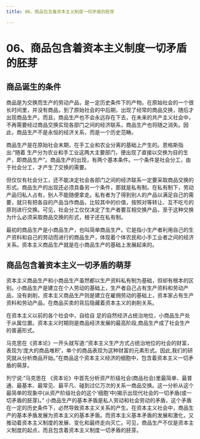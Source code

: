 ```yaml
---
title: 06、商品包含着资本主义制度一切矛盾的胚芽

---
```

# 06、商品包含着资本主义制度一切矛盾的胚芽

## 商品诞生的条件

商品是为交换而生产的劳动产品，是一定历史条件下的产物。在原始社会的一个很长时间里，并没有商品，到了原始社会的中后期，出现了经常的商品交换，随后才出现商品生产。而且，商品生产也不会永远存在下去，在未来的共产主义社会中，不再需要经过商品交换实现各部门之间的经济联系，商品生产也将随之消失。因此，商品生产不是永恒的经济关系，而是一个历史范畴。

商品生产是在原始社会末期，在手工业和农业分离的基础上产生的。恩格斯指出:“随着 生产分为农业和手工业这两大主要部门，便出现了直接以交换为目的生产，即商品生产”。商品生产的出现，有两个基本条件。一个条件是社会分工，由于社会分工，才产生了交换的需要。

但仅仅有社会分工，还不能决定社会各部门之间的经济联系一定要采取商品交换的形式。商品生产的出现还必须具备另一个条件，那就是私有制。在私有制下，劳动产品归私人占有，别人不能随便拿走。私有者为了得到别人的产品以满足自己的需要，就只有把各自的产品当作商品，比较其中的价值，按照对等转让、互不吃亏的原则进行交换。可见，社会分工仅仅决定了生产者要互相交换产品，至于这种交换为什么必须采取商品交换的形式，根子还在私有制。

最初的商品生产是小商品生产，也叫简单商品生产。它是指小生产者利用自己的生产资料和自己的劳动而进行的商品生产，体现着个体农民和小手工业者之间的经济关系。资本主义商品生产就是在小商品生产的基础上发展起来的。

## 商品包含着资本主义一切矛盾的萌芽

资本主义商品生产和小商品生产虽然都以生产资料私有制为基础，但却有根本的区别。小商品生产是建立在个人劳动的基础上，生产者自己占有生产资料和劳动产品，没有剥削，资本主义商品生产则是建立在雇佣劳动的基础上，资本家占有生产资料和劳动产品，在商品买卖的背后隐藏着资本主义的剥削关系。

在资本主义以前的各个社会中，自给自 足的自然经济占统治地位，小商品生产处于从属位置。资本主义时期则是商品经济发展的最高阶段,商品生产成了社会生产的普遍形式。

马克思在《资本论》一开头就写道:“资本主义生产方式占统治地位的社会的财富，表现为‘庞大的商品堆积’，单个的商品表现为这种财富的元素形式。因此,我们的研究就从分析商品开始。”在商品这个资本主义经济的细胞中，包含着资本主义一切矛盾的萌芽。

列宁说:“马克思在 《资本论》中首先分析资产阶级社会(商品社会)里最简单、最普通、最基本、最常见、最平凡、碰到过亿万次的关系一商品交换。这一分析从这个最简单的现象中(从资产阶级社会的这个‘细胞’中)揭示出现代社会的一切矛盾(或一切矛盾的胚芽)。”
小商品生产的基本矛盾是私人劳动和社会劳动的矛盾，这个矛盾在一定的历史条件下，必然导致资本主义关系的产生。在资本主义社会中，商品生产的基本矛盾发展为资本主义的基本矛盾。而资本主义基本矛盾的发展和激化，又推动着资本主义制度的发展、变化和最终走向灭亡。可见，商品生产不仅是资本主义制度的起点，而且包含着资本主义制度一切矛盾的胚芽。